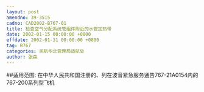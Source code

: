 ```yaml
---
layout: post
amendno: 39-3515
cadno: CAD2002-B767-01
title: 检查空气分配系统管组件附近的水管加热带
date: 2002-01-15 00:00:00 +0800
effdate: 2002-01-31 00:00:00 +0800
tag: B767
categories: 民航华北管理局适航处
author: 张森
---
```


##适用范围:
在中华人民共和国注册的、列在波音紧急服务通告767-21A0154内的767-200系列型飞机

